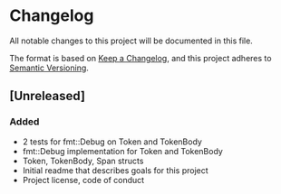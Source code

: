 # Changelog

All notable changes to this project will be documented in this file.

The format is based on [Keep a Changelog](https://keepachangelog.com/en/1.0.0/),
and this project adheres to [Semantic Versioning](https://semver.org/spec/v2.0.0.html).

## [Unreleased]

### Added
- 2 tests for fmt::Debug on Token and TokenBody
- fmt::Debug implementation for Token and TokenBody
- Token, TokenBody, Span structs
- Initial readme that describes goals for this project
- Project license, code of conduct